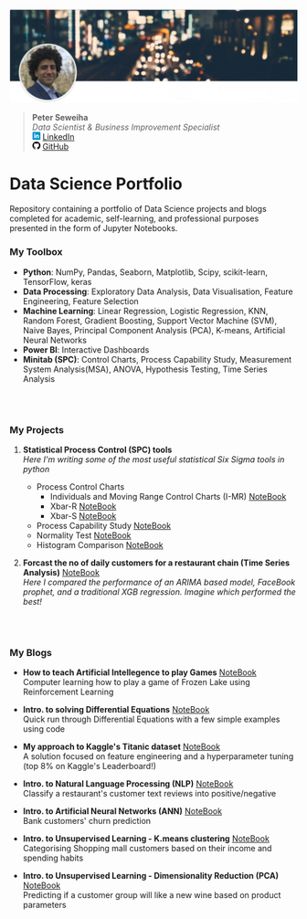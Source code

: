 [![Footer](images/linkedin_background.png)](https://peter-seweiha.github.io/)

>    **Peter Seweiha**  
>    *Data Scientist & Business Improvement Specialist*  
>    [![LinkedIn](images/linkedin14.png)](https://www.linkedin.com/in/pseweiha/) [LinkedIn](https://www.linkedin.com/in/pseweiha/)  
>    [![GitHub](images/github14.png)](https://github.com/peter-seweiha) [GitHub](https://github.com/peter-seweiha)


# Data Science Portfolio
Repository containing a portfolio of Data Science projects and blogs completed for academic, self-learning, and professional purposes presented in the form of Jupyter Notebooks.


### My Toolbox
- **Python**: NumPy, Pandas, Seaborn, Matplotlib, Scipy, scikit-learn, TensorFlow, keras
- **Data Processing**: Exploratory Data Analysis, Data Visualisation, Feature Engineering, Feature Selection
- **Machine Learning**: Linear Regression, Logistic Regression, KNN, Random Forest, Gradient Boosting, Support Vector Machine (SVM), Naive Bayes, Principal Component Analysis (PCA), K-means, Artificial Neural Networks
- **Power BI**: Interactive Dashboards
- **Minitab (SPC)**: Control Charts, Process Capability Study, Measurement System Analysis(MSA), ANOVA, Hypothesis Testing, Time Series Analysis

<br/><br/>

### My Projects

1. **Statistical Process Control (SPC) tools**  
*Here I'm writing some of the most useful statistical Six Sigma tools in python*  
    - Process Control Charts  
      - Individuals and Moving Range Control Charts (I-MR) [NoteBook](https://github.com/peter-seweiha/peter-seweiha.github.io/blob/master/projects/_01_Minitab_project/Control%20charts/I_MR.ipynb)  
      - Xbar-R [NoteBook](https://github.com/peter-seweiha/peter-seweiha.github.io/blob/master/projects/_01_Minitab_project/Control%20charts/Xbar_R%20chart.ipynb)  
      - Xbar-S [NoteBook](https://github.com/peter-seweiha/peter-seweiha.github.io/blob/master/projects/_01_Minitab_project/Control%20charts/Xbar_S%20chart.ipynb)  
    - Process Capability Study [NoteBook](https://github.com/peter-seweiha/peter-seweiha.github.io/blob/master/projects/_01_Minitab_project/process%20capability/Process%20Capability.ipynb)
    - Normality Test  [NoteBook](https://github.com/peter-seweiha/peter-seweiha.github.io/blob/master/projects/_01_Minitab_project/process%20capability/Normality%20test.ipynb)
    - Histogram Comparison  [NoteBook](https://github.com/peter-seweiha/peter-seweiha.github.io/blob/master/projects/_01_Minitab_project/process%20capability/Compare%20Histograms.ipynb)

2. **Forcast the no of daily customers for a restaurant chain (Time Series Analysis)** [NoteBook](https://github.com/peter-seweiha/peter-seweiha.github.io/blob/master/projects/8_TimeSeries/TimeSeries%20Project.ipynb)  
*Here I compared the performance of an ARIMA based model, FaceBook prophet, and a traditional XGB regression. Imagine which performed the best!*



<br/><br/>

### My Blogs
- **How to teach Artificial Intellegence to play Games**  [NoteBook](https://github.com/peter-seweiha/peter-seweiha.github.io/blob/master/projects/9_Reinforcement%20Learning/Frozen%20Lake%208x8.ipynb)  
Computer learning how to play a game of Frozen Lake using Reinforcement Learning 

- **Intro. to solving Differential Equations**  [NoteBook](https://github.com/peter-seweiha/peter-seweiha.github.io/blob/master/blogs/Differential%20equations/An%20introduction%20to%20differential%20equations.ipynb)  
Quick run through Differential Equations with a few simple examples using code

- **My approach to Kaggle's Titanic dataset**  [NoteBook](https://github.com/peter-seweiha/peter-seweiha.github.io/blob/master/projects/3_The%20Titanic%20Dataset/The%20Titanic%20dataset.ipynb)  
A solution focused on feature engineering and a hyperparameter tuning (top 8% on Kaggle's Leaderboard!)

- **Intro. to Natural Language Processing (NLP)**  [NoteBook](https://github.com/peter-seweiha/peter-seweiha.github.io/blob/master/projects/4_NLP/%20Natural%20Language%20Processing.ipynb)  
Classify a restaurant's customer text reviews into positive/negative  

- **Intro. to Artificial Neural Networks (ANN)**  [NoteBook](https://github.com/peter-seweiha/peter-seweiha.github.io/blob/master/projects/5_ANN/Churn%20Prediction%20using%20Deep%20Learning.ipynb)  
Bank customers' churn prediction  

- **Intro. to Unsupervised Learning - K.means clustering**  [NoteBook](https://github.com/peter-seweiha/peter-seweiha.github.io/blob/master/projects/6_k-means/K-means%20clustering.ipynb)  
Categorising Shopping mall customers based on their income and spending habits

- **Intro. to Unsupervised Learning - Dimensionality Reduction (PCA)**  [NoteBook](https://github.com/peter-seweiha/peter-seweiha.github.io/blob/master/projects/7_PCA/Principal%20Component%20Analysis%20(PCA).ipynb)  
Predicting if a customer group will like a new wine based on product parameters
